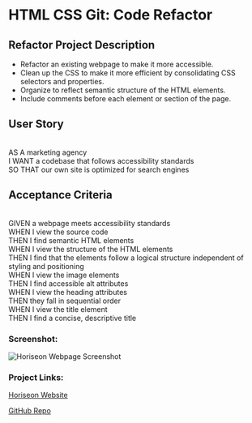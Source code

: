 # HTML CSS Git: Code Refactor

## Refactor Project Description

* Refactor an existing webpage to make it more accessible. 
* Clean up the CSS to make it more efficient by consolidating CSS selectors and properties.
* Organize to reflect semantic structure of the HTML elements.
* Include comments before each element or section of the page. 

## User Story
<br />AS A marketing agency
<br />I WANT a codebase that follows accessibility standards
<br />SO THAT our own site is optimized for search engines

## Acceptance Criteria
<br />GIVEN a webpage meets accessibility standards
<br />WHEN I view the source code
<br />THEN I find semantic HTML elements
<br />WHEN I view the structure of the HTML elements
<br />THEN I find that the elements follow a logical structure independent of styling and positioning
<br />WHEN I view the image elements
<br />THEN I find accessible alt attributes
<br />WHEN I view the heading attributes
<br />THEN they fall in sequential order
<br />WHEN I view the title element
<br />THEN I find a concise, descriptive title

### Screenshot:
![Horiseon Webpage Screenshot](./assets/images/Refactor-Screenshot.png "Horiseon Refactor Screenshot")



### Project Links:
[Horiseon Website](Users/emilypozzi/Desktop/projects/RefactorExample/Develop/index.html "Horiseon Website Main") 

[GitHub Repo](https://github.com/emilyepozzi/RefactorExample "GitHub Repo Main") 





